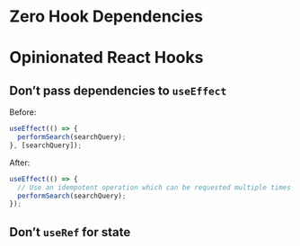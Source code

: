 # Zero Hook Dependencies
# Opinionated React Hooks

## Don’t pass dependencies to `useEffect`

Before:

```js
useEffect(() => {
  performSearch(searchQuery);
}, [searchQuery]);
```

After:

```js
useEffect(() => {
  // Use an idempotent operation which can be requested multiple times safely.
  performSearch(searchQuery);
});
```

## Don’t `useRef` for state
